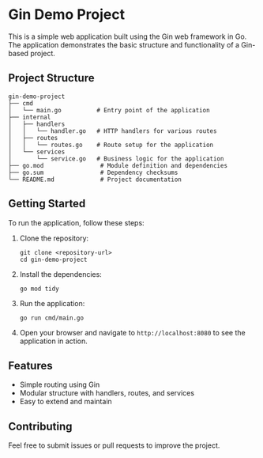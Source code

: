 # Gin Demo Project

This is a simple web application built using the Gin web framework in Go. The application demonstrates the basic structure and functionality of a Gin-based project.

## Project Structure

```
gin-demo-project
├── cmd
│   └── main.go          # Entry point of the application
├── internal
│   ├── handlers
│   │   └── handler.go   # HTTP handlers for various routes
│   ├── routes
│   │   └── routes.go    # Route setup for the application
│   └── services
│       └── service.go   # Business logic for the application
├── go.mod                # Module definition and dependencies
├── go.sum                # Dependency checksums
└── README.md             # Project documentation
```

## Getting Started

To run the application, follow these steps:

1. Clone the repository:
   ```
   git clone <repository-url>
   cd gin-demo-project
   ```

2. Install the dependencies:
   ```
   go mod tidy
   ```

3. Run the application:
   ```
   go run cmd/main.go
   ```

4. Open your browser and navigate to `http://localhost:8080` to see the application in action.

## Features

- Simple routing using Gin
- Modular structure with handlers, routes, and services
- Easy to extend and maintain

## Contributing

Feel free to submit issues or pull requests to improve the project.